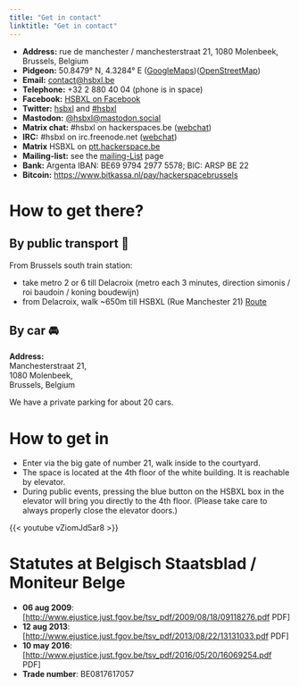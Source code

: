 ```yaml
---
title: "Get in contact"
linktitle: "Get in contact"
---
```



- **Address:** rue de manchester / manchesterstraat 21, 1080
    Molenbeek, Brussels, Belgium
- **Pidgeon:** 50.8479° N, 4.3284° E
    ([GoogleMaps](https://www.google.be/maps/place/HSBXL++Hackerspace+Brussels/@50.8478873,4.3262444,17z/data=!4m5!3m4!1s0x47c3c37ae6875a27:0x962d7fc36e046fa7!8m2!3d50.8478873!4d4.3284331?hl=en))([OpenStreetMap](https://www.openstreetmap.org/node/3664434485))
- **Email:** contact@hsbxl.be
- **Telephone:** +32 2 880 40 04 (phone is in space)
- **Facebook:** [HSBXL on
    Facebook](https://www.facebook.com/groups/hsbxl/)
- **Twitter:** [hsbxl](http://twitter.com/hsbxl) and
    [\#hsbxl](https://twitter.com/search?q=%23hsbxl)
- **Mastodon:**
    [@hsbxl@mastodon.social](https://mastodon.social/@hsbxl)
- **Matrix chat:** \#hsbxl on hackerspaces.be
    ([webchat](https://ptt.hackerspace.be/#/room/#hsbxl:hackerspace.be))
- **IRC:** \#hsbxl on irc.freenode.net
    ([webchat](https://ptt.hackerspaces.be/#/room/#hsbxl:hackerspaces.be))
- **Matrix** HSBXL on
    [ptt.hackerspace.be](https://ptt.hackerspaces.be/#/room/#hsbxl:hackerspace.be)
- **Mailing-list:** see the [ mailing-List](mailing-list "wikilink")
    page
- **Bank:** Argenta IBAN: BE69 9794 2977 5578; BIC: ARSP BE 22
- **Bitcoin:** <https://www.bitkassa.nl/pay/hackerspacebrussels>

# How to get there?

## By public transport 🚆

From Brussels south train station:

  - take metro 2 or 6 till Delacroix (metro each 3 minutes, direction
    simonis / roi baudoin / koning boudewijn)
  - from Delacroix, walk \~650m till HSBXL (Rue Manchester 21)
    [Route](https://www.google.nl/maps/dir/M%C3%A9tro+Station+Delacroix,+Birminghamstraat+98,+1070+Anderlecht/Hackerspace+Brussels+HSBXL,+Manchesterstraat+21,+1080+Brussel/@50.8474325,4.3241349,17z/data=!3m1!4b1!4m14!4m13!1m5!1m1!1s0x47c3c408fb67182d:0x9457582c067c55e1!2m2!1d4.3234784!2d50.8458363!1m5!1m1!1s0x47c3c37ae6875a27:0x962d7fc36e046fa7!2m2!1d4.3284331!2d50.8478873!3e2)

## By car 🚘

**Address:**  
Manchesterstraat 21,  
1080 Molenbeek,  
Brussels, Belgium

We have a private parking for about 20 cars.

# How to get in

- Enter via the big gate of number 21, walk inside to the courtyard.
- The space is located at the 4th floor of the white building. It is reachable by elevator.
- During public events, pressing the blue button on the HSBXL box in the elevator will bring you directly to the 4th floor. (Please take care to always properly close the elevator doors.)

{{< youtube vZiomJd5ar8 >}}

# Statutes at Belgisch Staatsblad / Moniteur Belge
- **06 aug 2009**: [http://www.ejustice.just.fgov.be/tsv_pdf/2009/08/18/09118276.pdf PDF]
- **12 aug 2013**: [http://www.ejustice.just.fgov.be/tsv_pdf/2013/08/22/13131033.pdf PDF]
- **10 may 2016**: [http://www.ejustice.just.fgov.be/tsv_pdf/2016/05/20/16069254.pdf PDF]
- **Trade number**: BE0817617057
